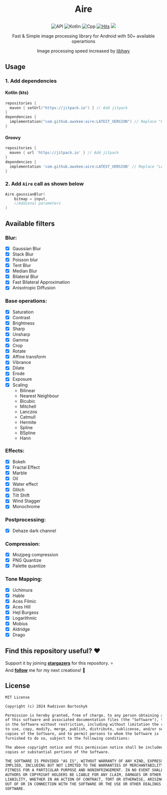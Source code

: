 <h1 align="center">

Aire

</h1>


<p align="center">
  <img alt="API" src="https://img.shields.io/badge/Api%2021+-50f270?logo=android&logoColor=black&style=for-the-badge"/></a>
  <img alt="Kotlin" src="https://img.shields.io/badge/Kotlin-a503fc?logo=kotlin&logoColor=white&style=for-the-badge"/></a>
  <img alt="Cpp" src="https://img.shields.io/static/v1?style=for-the-badge&message=C%2B%2B&color=00599C&logo=C%2B%2B&logoColor=FFFFFF&label="/></a> 
  <a href="https://hits.sh/github.com/awxkee/aire/"><img alt="Hits" src="https://hits.sh/github.com/awxkee/aire.svg?style=for-the-badge&label=Views&extraCount=10&color=54856b"/></a>
  <img src="https://img.shields.io/github/v/release/awxkee/aire?style=for-the-badge"/>
</p>

<div align="center">
            
Fast & Simple image processing library for Android with 50+ available operartions

Image processing speed increased by [libhwy](https://github.com/google/highway)

</div>

## Usage

### 1. Add dependencies

#### Kotlin (kts)
```kotlin
repositories {
  maven { setUrl("https://jitpack.io") } // Add jitpack
}
dependencies {
  implementation("com.github.awxkee:aire:LATEST_VERSION") // Replace "LATEST_VERSION" with preferrend version tag
}
```

#### Groovy
```groovy
repositories {
  maven { url 'https://jitpack.io' } // Add jitpack
}
dependencies {
  implementation 'com.github.awxkee:aire:LATEST_VERSION' // Replace "LATEST_VERSION" with preferrend version tag
}
```

### 2. Add `Aire` call as shown below

```kotlin
Aire.gaussianBlur(
    bitmap = input,
    //Addional parameters
)
```

## Available filters

### Blur:

- [x] Gaussian Blur
- [x] Stack Blur
- [x] Poisson blur
- [x] Tent Blur
- [x] Median Blur
- [x] Bilateral Blur
- [x] Fast Bilateral Approximation
- [x] Anisotropic Diffusion

### Base operations:

- [x] Saturation
- [x] Contrast
- [x] Brightness
- [x] Sharp
- [x] Unsharp
- [x] Gamma
- [x] Crop
- [x] Rotate
- [x] Affine transform
- [x] Vibrance
- [x] Dilate
- [x] Erode
- [x] Exposure
- [x] Scaling
    * Bilinear
    * Nearest Neighbour
    * Bicubic
    * Mitchell
    * Lanczos
    * Catmull
    * Hermite
    * Spline
    * BSpline
    * Hann

### Effects:

- [x] Bokeh
- [x] Fractal Effect
- [x] Marble
- [x] Oil
- [x] Water effect
- [x] Glitch
- [x] Tilt Shift
- [x] Wind Stagger
- [x] Monochrome

### Postprocessing:

- [x] Dehaze dark channel

### Compression:

- [x] Mozjpeg compression
- [x] PNG Quantize
- [x] Palette quantize

### Tone Mapping:
- [x] Uchimura
- [x] Hable
- [x] Aces Filmic
- [x] Aces Hill
- [x] Hejl Burgess
- [x] Logarithmic
- [x] Mobius
- [x] Aldridge
- [x] Drago

## Find this repository useful? :heart:
Support it by joining __[stargazers](https://github.com/awxkee/aire/stargazers)__ for this repository. :star: <br>
And __[follow](https://github.com/awxkee)__ me for my next creations! 🤩

## License
```xml
MIT License

Copyright (c) 2024 Radzivon Bartoshyk

Permission is hereby granted, free of charge, to any person obtaining a copy
of this software and associated documentation files (the "Software"), to deal
in the Software without restriction, including without limitation the rights
to use, copy, modify, merge, publish, distribute, sublicense, and/or sell
copies of the Software, and to permit persons to whom the Software is
furnished to do so, subject to the following conditions:

The above copyright notice and this permission notice shall be included in all
copies or substantial portions of the Software.

THE SOFTWARE IS PROVIDED "AS IS", WITHOUT WARRANTY OF ANY KIND, EXPRESS OR
IMPLIED, INCLUDING BUT NOT LIMITED TO THE WARRANTIES OF MERCHANTABILITY,
FITNESS FOR A PARTICULAR PURPOSE AND NONINFRINGEMENT. IN NO EVENT SHALL THE
AUTHORS OR COPYRIGHT HOLDERS BE LIABLE FOR ANY CLAIM, DAMAGES OR OTHER
LIABILITY, WHETHER IN AN ACTION OF CONTRACT, TORT OR OTHERWISE, ARISING FROM,
OUT OF OR IN CONNECTION WITH THE SOFTWARE OR THE USE OR OTHER DEALINGS IN THE
SOFTWARE.
```
